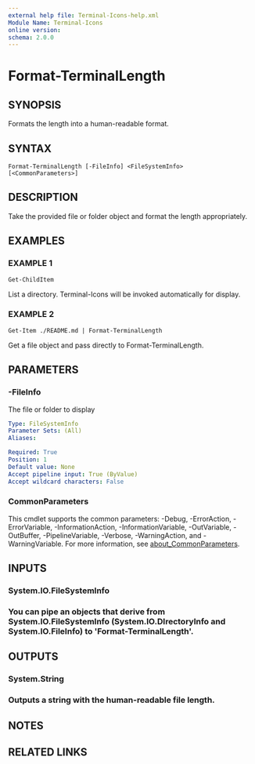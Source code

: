 ```yaml
---
external help file: Terminal-Icons-help.xml
Module Name: Terminal-Icons
online version:
schema: 2.0.0
---
```


# Format-TerminalLength

## SYNOPSIS
Formats the length into a human-readable format.

## SYNTAX

```
Format-TerminalLength [-FileInfo] <FileSystemInfo> [<CommonParameters>]
```

## DESCRIPTION
Take the provided file or folder object and format the length appropriately.

## EXAMPLES

### EXAMPLE 1
```
Get-ChildItem
```

List a directory.
Terminal-Icons will be invoked automatically for display.

### EXAMPLE 2
```
Get-Item ./README.md | Format-TerminalLength
```

Get a file object and pass directly to Format-TerminalLength.

## PARAMETERS

### -FileInfo
The file or folder to display

```yaml
Type: FileSystemInfo
Parameter Sets: (All)
Aliases:

Required: True
Position: 1
Default value: None
Accept pipeline input: True (ByValue)
Accept wildcard characters: False
```

### CommonParameters
This cmdlet supports the common parameters: -Debug, -ErrorAction, -ErrorVariable, -InformationAction, -InformationVariable, -OutVariable, -OutBuffer, -PipelineVariable, -Verbose, -WarningAction, and -WarningVariable. For more information, see [about_CommonParameters](http://go.microsoft.com/fwlink/?LinkID=113216).

## INPUTS

### System.IO.FileSystemInfo
### You can pipe an objects that derive from System.IO.FileSystemInfo (System.IO.DIrectoryInfo and System.IO.FileInfo) to 'Format-TerminalLength'.
## OUTPUTS

### System.String
### Outputs a string with the human-readable file length.
## NOTES

## RELATED LINKS
